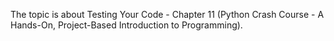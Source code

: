The topic is about Testing Your Code - Chapter 11 (Python Crash Course - A Hands-On, Project-Based Introduction to Programming). 
